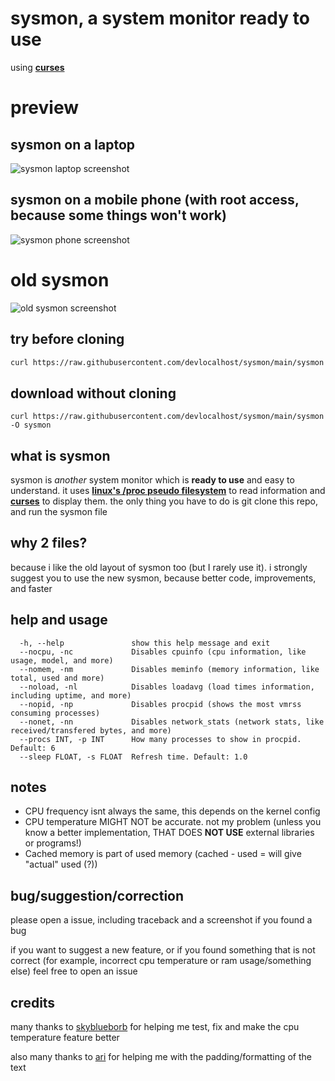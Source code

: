 # sysmon, a system monitor ready to use

using [**curses**](https://docs.python.org/3/howto/curses.html)

# preview
## sysmon on a laptop
![sysmon laptop screenshot](screens/sysmon-pc.png)
## sysmon on a mobile phone (with root access, because some things won't work)
![sysmon phone screenshot](screens/sysmon-phone.png)

# old sysmon
![old sysmon screenshot](screens/sysmon-old.png)

## try before cloning
```sh
curl https://raw.githubusercontent.com/devlocalhost/sysmon/main/sysmon | python
```

## download without cloning
```
curl https://raw.githubusercontent.com/devlocalhost/sysmon/main/sysmon -O sysmon
```

## what is sysmon
sysmon is *another* system monitor which is **ready to use** and easy to understand. it uses [**linux's /proc pseudo filesystem**](https://www.kernel.org/doc/html/latest/filesystems/proc.html) to read information and [**curses**](https://docs.python.org/3/howto/curses.html) to display them. the only thing you have to do is git clone this repo, and run the sysmon file

## why 2 files?
because i like the old layout of sysmon too (but I rarely use it). i strongly suggest you to use the new sysmon, because better code, improvements, and faster

## help and usage
```
  -h, --help               show this help message and exit
  --nocpu, -nc             Disables cpuinfo (cpu information, like usage, model, and more)
  --nomem, -nm             Disables meminfo (memory information, like total, used and more)
  --noload, -nl            Disables loadavg (load times information, including uptime, and more)
  --nopid, -np             Disables procpid (shows the most vmrss consuming processes)
  --nonet, -nn             Disables network_stats (network stats, like received/transfered bytes, and more)
  --procs INT, -p INT      How many processes to show in procpid. Default: 6
  --sleep FLOAT, -s FLOAT  Refresh time. Default: 1.0
```
## notes
  - CPU frequency isnt always the same, this depends on the kernel config
  - CPU temperature MIGHT NOT be accurate. not my problem (unless you know a better implementation, THAT DOES **NOT USE** external libraries or programs!)
  - Cached memory is part of used memory (cached - used = will give "actual" used (?))


## bug/suggestion/correction
please open a issue, including traceback and a screenshot if you found a bug

if you want to suggest a new feature, or if you found something that is not correct (for example, incorrect cpu temperature or ram usage/something else) feel free to open an issue

## credits
many thanks to [skyblueborb](https://github.com/skyblueborb) for helping me test, fix and make the cpu temperature feature better

also many thanks to [ari](https://ari-web.xyz/gh) for helping me with the padding/formatting of the text
